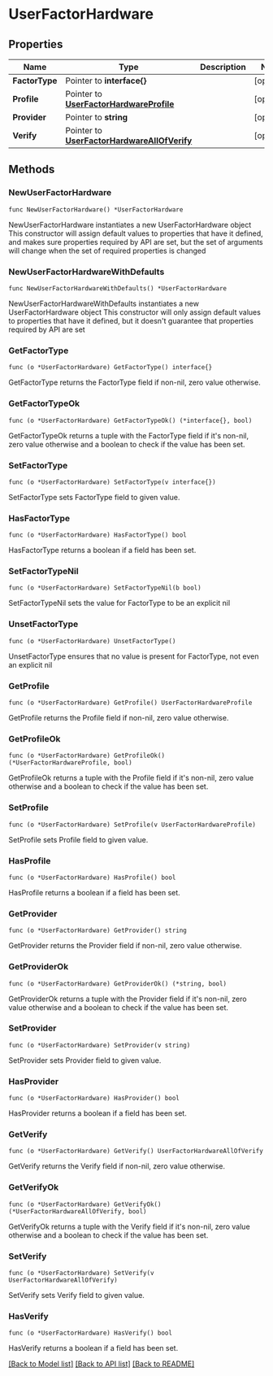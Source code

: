 # UserFactorHardware

## Properties

Name | Type | Description | Notes
------------ | ------------- | ------------- | -------------
**FactorType** | Pointer to **interface{}** |  | [optional] 
**Profile** | Pointer to [**UserFactorHardwareProfile**](UserFactorHardwareProfile.md) |  | [optional] 
**Provider** | Pointer to **string** |  | [optional] 
**Verify** | Pointer to [**UserFactorHardwareAllOfVerify**](UserFactorHardwareAllOfVerify.md) |  | [optional] 

## Methods

### NewUserFactorHardware

`func NewUserFactorHardware() *UserFactorHardware`

NewUserFactorHardware instantiates a new UserFactorHardware object
This constructor will assign default values to properties that have it defined,
and makes sure properties required by API are set, but the set of arguments
will change when the set of required properties is changed

### NewUserFactorHardwareWithDefaults

`func NewUserFactorHardwareWithDefaults() *UserFactorHardware`

NewUserFactorHardwareWithDefaults instantiates a new UserFactorHardware object
This constructor will only assign default values to properties that have it defined,
but it doesn't guarantee that properties required by API are set

### GetFactorType

`func (o *UserFactorHardware) GetFactorType() interface{}`

GetFactorType returns the FactorType field if non-nil, zero value otherwise.

### GetFactorTypeOk

`func (o *UserFactorHardware) GetFactorTypeOk() (*interface{}, bool)`

GetFactorTypeOk returns a tuple with the FactorType field if it's non-nil, zero value otherwise
and a boolean to check if the value has been set.

### SetFactorType

`func (o *UserFactorHardware) SetFactorType(v interface{})`

SetFactorType sets FactorType field to given value.

### HasFactorType

`func (o *UserFactorHardware) HasFactorType() bool`

HasFactorType returns a boolean if a field has been set.

### SetFactorTypeNil

`func (o *UserFactorHardware) SetFactorTypeNil(b bool)`

 SetFactorTypeNil sets the value for FactorType to be an explicit nil

### UnsetFactorType
`func (o *UserFactorHardware) UnsetFactorType()`

UnsetFactorType ensures that no value is present for FactorType, not even an explicit nil
### GetProfile

`func (o *UserFactorHardware) GetProfile() UserFactorHardwareProfile`

GetProfile returns the Profile field if non-nil, zero value otherwise.

### GetProfileOk

`func (o *UserFactorHardware) GetProfileOk() (*UserFactorHardwareProfile, bool)`

GetProfileOk returns a tuple with the Profile field if it's non-nil, zero value otherwise
and a boolean to check if the value has been set.

### SetProfile

`func (o *UserFactorHardware) SetProfile(v UserFactorHardwareProfile)`

SetProfile sets Profile field to given value.

### HasProfile

`func (o *UserFactorHardware) HasProfile() bool`

HasProfile returns a boolean if a field has been set.

### GetProvider

`func (o *UserFactorHardware) GetProvider() string`

GetProvider returns the Provider field if non-nil, zero value otherwise.

### GetProviderOk

`func (o *UserFactorHardware) GetProviderOk() (*string, bool)`

GetProviderOk returns a tuple with the Provider field if it's non-nil, zero value otherwise
and a boolean to check if the value has been set.

### SetProvider

`func (o *UserFactorHardware) SetProvider(v string)`

SetProvider sets Provider field to given value.

### HasProvider

`func (o *UserFactorHardware) HasProvider() bool`

HasProvider returns a boolean if a field has been set.

### GetVerify

`func (o *UserFactorHardware) GetVerify() UserFactorHardwareAllOfVerify`

GetVerify returns the Verify field if non-nil, zero value otherwise.

### GetVerifyOk

`func (o *UserFactorHardware) GetVerifyOk() (*UserFactorHardwareAllOfVerify, bool)`

GetVerifyOk returns a tuple with the Verify field if it's non-nil, zero value otherwise
and a boolean to check if the value has been set.

### SetVerify

`func (o *UserFactorHardware) SetVerify(v UserFactorHardwareAllOfVerify)`

SetVerify sets Verify field to given value.

### HasVerify

`func (o *UserFactorHardware) HasVerify() bool`

HasVerify returns a boolean if a field has been set.


[[Back to Model list]](../README.md#documentation-for-models) [[Back to API list]](../README.md#documentation-for-api-endpoints) [[Back to README]](../README.md)


